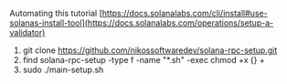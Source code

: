 Automating this tutorial
[https://docs.solanalabs.com/cli/install#use-solanas-install-tool](https://docs.solanalabs.com/operations/setup-a-validator)

1. git clone https://github.com/nikossoftwaredev/solana-rpc-setup.git
2. find solana-rpc-setup -type f -name "*.sh" -exec chmod +x {} +
3. sudo ./main-setup.sh

